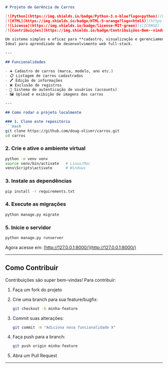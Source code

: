 
````markdown
# Projeto de Gerência de Carros

[![Python](https://img.shields.io/badge/Python-3.x-blue?logo=python)](https://www.python.org/)
[![HTML](https://img.shields.io/badge/HTML-5-orange?logo=html5)](https://developer.mozilla.org/pt-BR/docs/Web/HTML)
[![License](https://img.shields.io/badge/license-MIT-green)](LICENSE)
[![Contribuições](https://img.shields.io/badge/Contribuições-Bem--vindo-brightgreen)](#-como-contribuir)

Um sistema simples e eficaz para **cadastro, visualização e gerenciamento de carros**, desenvolvido com **Python** e **HTML**.  
Ideal para aprendizado de desenvolvimento web full-stack.  

---

## Funcionalidades

- ➕ Cadastro de carros (marca, modelo, ano etc.)  
- 📋 Listagem de carros cadastrados  
- 🖊️ Edição de informações  
- ❌ Exclusão de registros  
- 👤 Sistema de autenticação de usuários (accounts)  
- 🖼️ Upload e exibição de imagens dos carros  

---

## Como rodar o projeto localmente

### 1. Clone este repositório
```bash
git clone https://github.com/doug-oliver/carros.git
cd carros
````

### 2. Crie e ative o ambiente virtual

```bash
python -m venv venv
source venv/bin/activate   # Linux/Mac
venv\Scripts\activate      # Windows
```

### 3. Instale as dependências

```bash
pip install -r requirements.txt
```

### 4. Execute as migrações

```bash
python manage.py migrate
```

### 5. Inicie o servidor

```bash
python manage.py runserver
```

Agora acesse em: [http://127.0.0.1:8000/](http://127.0.0.1:8000/)

---

## Como Contribuir

Contribuições são super bem-vindas!
Para contribuir:

1. Faça um fork do projeto 
2. Crie uma branch para sua feature/bugfix:

   ```bash
   git checkout -b minha-feature
   ```
3. Commit suas alterações:

   ```bash
   git commit -m "Adiciona nova funcionalidade X"
   ```
4. Faça push para a branch:

   ```bash
   git push origin minha-feature
   ```
5. Abra um Pull Request 

---

